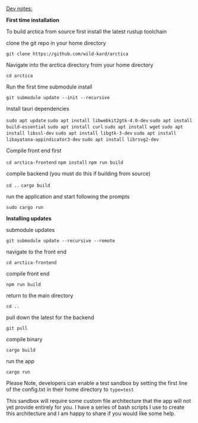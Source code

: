 <template>
    <div class="container" style="margin-top: 3rem;">
      <h2>Arctica. A secure & private Bitcoin cold storage solution</h2>
      <p><b>WARNING: WE ARE CURRENTLY IN ALPHA TESTING, DO NOT USE ARCTICA FOR THE STORAGE OF SIGNIFICANT FUNDS
       <br>this software overwrites external storage media and CDs without much warning, I advise you only run arctica on a dedicated machine, remove any extraneous external storage media, and only insert new/blank USB sticks or SD cards and CDs when prompted.</b> </p>
      <p><b>Minimum Specs: </b>
      You only need access to two relatively cheap computers. These computers will be dedicated to the purpose of running arctica. The primary laptop runs the bitcoin full node and should remain unused for other activities. The second laptop can be any device, but ideally is a dedicated signing device not used for other purposes. If you don't own a second laptop you can buy one from a big box store and return it after use if required or use your primary computer as a signer. Once Arctica is set up, it will work on any computer by simply inserting an Arctica HWW and rebooting the machine. On some motherboards it might require you to enter the BIOS.</p>
      <p>I recommend replacing the laptop you intend to use as a full node's internal storage drive with atleast a 1 TB SSD drive to improve the initial sync speed significantly and provide plenty of node storage space for the immediate future. A bit of RAM helps, the most performance intensive part will be your node's initial sync, but I'm not certain yet the absolute minimum you could get away with. Just about anything can be used as a signer, I've run arctica on an old T400 Thinkpad. You could potentially sync the full node on such a machine with plenty of patience. </p>
      <p>The primary full node computer's internal storage should be flashed with a clean installation of the latest Ubuntu release prior to installing Arctica.
      <p>Arctica is essentially a few seperate things...
      <ol>
        <li>Open Source Hardware wallets which the user builds software for in in real time while arctica runs. </li>
        <li>An accompanying software desktop application that runs on top of bitcoin core and allows the user to easily navigate a preconfigured 2 of 7 and 5 of 7 timelocked multisignature bitcoin wallet (Bitcoin Vaults that solve for inheritance and security)
        <li>An Automated Full node builder anytime the user boots from HW 1 or HW 0 and runs arctica, the software will attempt to sync the bitcoin blockchain using the computer's available internal memory storage. 
      </ol>
      <p>Arctica is a Free and Open Source wrapper script that installs bitcoin core and then walks the user through setup of a highly secure & private cold storage solution. The software is designed to make Bitcoin more difficult to lose, steal, or extort than any other asset. This protocol contains both a high security and a medium security area and is designed for storage of amounts in excess of $100,000.</p>
      <ul>
          <li>Arctica is a key management system built in Rust on top of Bitcoin Core Backend. The <a href="https://github.com/wild-kard/arctica-frontend">Front End Repo</a> is built with Vue.js and runs as a standalone desktop application through tauri which emulates web view without requiring the use of a browser.</li>
          <li>Arctica requires users do what is needed for safe and secure bitcoin storage even when this requires more time and effort - the first task in the Arctica instructions is to setup trustworthy & dedicated Bitcoin laptops.</li>
          <li>Before beginning, users require:</li>
           -1 or 2 dedicated laptops having CD drives, otherwise, you can purchase USB tethered CD drives.
           <br>-7 SD cards or USB sticks of 8GB each(minimum)
           <br>-8 CDs 
           <br>-7 DVDs or M-DISC, 
           <br>-7 envelopes. 
            <li>When setting up the laptops, one should have enough internal SATA storage space to hold the entire bitcoin blockchain, currently 1Tb or higher (I'd encourage you to just go for 2TB) this will be the Primary Computer that runs an online bitcoin full node. The second will just be used as a dedicated signing device. Both laptops should be erased and flashed with ubuntu. The user can optionally install bitcoin core on their primary machine and sync the bitcoin blockchain ahead of time if desired.</li>
            <li>The SD cards/USB sticks will be configured into open source hardware wallets (HW) with the help of the arctica software. The HW devices can be booted from any computer, with the except of HW 1 and HW 0 which should only be booted from your dedicated full node (primary). You are welcome to use as many or as few secondary machines for booting other wallets as you like. CDs & DVDs/M-DISC are used to help with initial installation and encrypted backups of each wallet. The user is not required to write down any physical key or wallet backup information for the system to be secure & recoverable.</li>
          <li>Private keys are stored in 7 encrypted Hardware Wallets, when required, keys are loaded into RAM while booted to an internal Linux Live System and running the Arctica Desktop Application. This allows arctica to function as a flexible & self contained key management system which can be run on a wide variety of hardware.</li>
          <li>Artica uses both an ecrypted 5 of 7 & 2 of 7 decaying multisig for bitcoin storage. This allows up to 6 keys to be lost without losing bitcoin and requires 5 locations to be compromised by an attacker to lose privacy or funds. This prioritizes recovery redundancy and privacy.</li>
          <li>Miniscript multisig is used so that you can recover all funds using only 5 signers (high security) or 2 signers (medium security), both of which eventually decay down to 1 of 7 after a predetermined time frame (4 years and eight months).</li>
          <li>Generic computing hardware is used. Hardware sold specifically for bitcoin storage requires trusting all parties from manufacturing to shipping. Omitting potential for modified Btcoin specific hardware to steal bitcoin.</li>
          <li>Minimal software beyond bitcoin core. Bitcoin core is far and away the most trustworthy bitcoin software. Unfortunately it does not yet provide a user friendly interface for establishing a multisig address or display and accept private keys in a human writable format. We have intentionally sought to limit dependencies on external software libraries in our design process. Ideally, an Arctica user could recover their funds without our software and only use bitcoin core (with a working knowledge of the Bitcoin-CLI)</li>
          <li>Open source and easily audited. One of the reasons bitcoin core is trustworthy is that it is the most scrutinized software. This makes it the least likely to contain a critical security flaw that has not been identified and fixed. Arctica will never be as trustworthy, but by minimizing the amount of code and primarily using Rust and console commands the effort required to verify that Arctica is performing as expected is minimized.</li>
          <li>Usable for non-technical users. By following simple instructions users with moderate computer literacy can use Arctica. This is important because trusting someone to help you establish your cold storage solution introduces considerable risk. We want Arctica to be the gold standard for newcomers to bitcoin to establish a secure self custody profile.</li>
          <li>Private keys & descriptors are stored in a non-descript and encrypted manner.</li>
          <li>Private. Unlike many popular hardware and software wallets that transmit your IP address (home address) and bitcoin balance to third party servers, Arctica uses a local bitcoin core full node. This means nothing is shared beyond what is required to create a bitcoin transaction. Arctica will also use Tor (planned for v2).</li>
          <li>Counterfeit prevention. The only way to be certain that your balance represents genuine bitcoin is to use a bitcoin full node - in fact that is the primary purpose of a bitcoin full node - to verify that the bitcoin balance is correct and full of only genuine bitcoins. Any solution that does not involve a full node requires you trust someone else to tell you if you have real bitcoin.</li>
          <li>Once you have booted into an arctica hardware wallet you should navigate to the home directory and double click on the arctica software executable</li>
          <li>The prompts are designed to be completed by non technologists with minimal effort.</li>
          <li>Software instructions for recovering and spending the bitcoin are included with on every Hardware Wallet to reduce the likelihood of loss and improve UX.</li>
      </ul>
      <p>Arctica provides the best balance of security, ease of use and privacy when storing significant sums of bitcoin, it has the following disadvantages that might not be expected:</p>
      <ul>
          <li>Time. To complete setup you will need to invest several hours spread over the course of a couple days. This time includes active participation in setting up devices by following on screen prompts, syncing the blockchain, and establishing a series of security protocols.</li>
          <li>Soft Shelf Life. Because Arctica is designed to have a decaying high & medium security storage area, you will find that Arctica's security assurances intentionally degrade over time. This decision has been taken to find a balance between high security assurance and inheritance in the event of a users untimely demise. A user is advised to repeat Arctica setup shortly before or during the 4 year threshold decay.</li>
          <li>Privacy. While using bitcoin core over Tor does provide significant privacy advantages over many cold storage solutions, using multisig is not very common. This means that someone could look at the blockchain and infer that the owner of the coins is probably using our software for cold storage. This will eventually be fixed through changes to bitcoin and it is worth the security and recovery benefit to use multisig and the type of multisig you are using is only exposed to the network when you spend from Arctica (not when you deposit funds).</li>
        </ul>
              <p>A comprehensive technial design document can be found <a href="https://docs.google.com/document/d/1_RZysHjRNKTzPG_xDWh8-EvLn57AOlBO3d9J-_0bSRQ/edit?usp=sharing">here</a> </p>
        <p> <a href="https://www.figma.com/file/KcE9byRVhSntYcTITn1OvY/Bitcoin-Wallet-UI-Kit-(Arctica)?node-id=3350%3A85090">User Experience Design Documents </a></p>
        <p>NOTE: Arctica is currently in Alpha and is not currently recommended for the storage of funds. This is a spiritual successor to <a href="https://github.com/JWWeatherman/yeticold">Yeti Cold</a>, which is my recommended Bitcoin storage protocol until Arctica releases a Beta client</p>
    </div>
</template>

<u>Dev notes:</u>

<b>First time installation</b>

To build arctica from source first install the latest rustup toolchain

clone the git repo in your home directory

`git clone https://github.com/wild-kard/arctica`

Navigate into the arctica directory from your home directory

`cd arctica`

Run the first time submodule install 

`git submodule update --init --recursive`

Install tauri dependencies

`sudo apt update`
`sudo apt install libwebkit2gtk-4.0-dev`
`sudo apt install build-essential`
`sudo apt install curl`
`sudo apt install wget`
`sudo apt install libssl-dev`
`sudo apt install libgtk-3-dev`
`sudo apt install libayatana-appindicator3-dev`
`sudo apt install librsvg2-dev`

Compile front end first

`cd arctica-frontend`
`npm install`
`npm run build`

compile backend (you must do this if building from source)

`cd ..`
`cargo build`

run the application and start following the prompts

`sudo cargo run`

<b>Installing updates</b>

submodule updates

`git submodule update --recursive --remote`

navigate to the front end

`cd arctica-frontend`

compile front end

`npm run build`

return to the main directory

`cd ..`

pull down the latest for the backend

`git pull`

compile binary 

`cargo build`


run the app

`cargo run`

Please Note, developers can enable a test sandbox by setting the first line of the config.txt in their home directory to
`type=test`

This sandbox will require some custom file architecture that the app will not yet provide entirely for you. I have a series of bash scripts I use to create this architecture and I am happy to share if you would like some help. 

